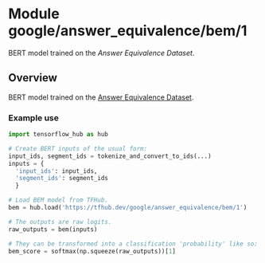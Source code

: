 # Module google/answer_equivalence/bem/1

BERT model trained on the _Answer Equivalence Dataset_.

<!-- asset-path: internal -->
<!-- task: text-question-answering -->
<!-- fine-tunable: true -->
<!-- format: saved_model_2 -->
<!-- language: en -->
<!-- network-architecture: bert -->
<!-- dataset: other -->
<!-- colab: https://colab.research.google.com/github/google-research-datasets/answer-equivalence-dataset/blob/main/Answer_Equivalence_BEM_example.ipynb -->

## Overview

BERT model trained on the [Answer Equivalence Dataset](https://github.com/google-research-datasets/answer-equivalence-dataset).

### Example use

```python
import tensorflow_hub as hub

# Create BERT inputs of the usual form:
input_ids, segment_ids = tokenize_and_convert_to_ids(...)
inputs = {
  'input_ids': input_ids,
  'segment_ids': segment_ids
  }

# Load BEM model from TFHub.
bem = hub.load('https://tfhub.dev/google/answer_equivalence/bem/1')

# The outputs are raw logits.
raw_outputs = bem(inputs)

# They can be transformed into a classification 'probability' like so:
bem_score = softmax(np.squeeze(raw_outputs))[1]
```
